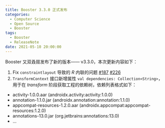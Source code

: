 ```yaml
---
title: Booster 3.3.0 正式发布
categories:
  - Computer Science
  - Open Source
  - Booster
tags:
  - Booster
  - ReleaseNote
date: 2021-05-10 20:00:00
---
```


Booster 又双叒叕发布了新的版本—— v3.3.0，本次更新内容如下：

1. Fix `constraintlayout` 导致的 *R* 内联的问题 [#187](https://github.com/didi/booster/issues/187) [#226](https://github.com/didi/booster/issues/226)
1. `TransformContext` 接口新增属性 `val dependencies: Collection<String>`，用于在 *transform* 阶段获取工程的依赖树，依赖列表格式如下：
  - activity-1.0.0.aar (androidx.activity:activity:1.0.0)
  - annotation-1.1.0.jar (androidx.annotation:annotation:1.1.0)
  - appcompat-resources-1.2.0.aar (androidx.appcompat:appcompat-resources:1.2.0)
  - annotations-13.0.jar (org.jetbrains:annotations:13.0)
  - ...
